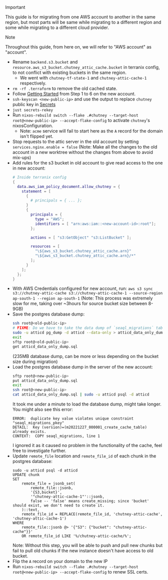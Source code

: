 > [!IMPORTANT]
> This guide is for migrating from one AWS account to another in the same region, but most parts will be same while migrating to a different region and some while migrating to a different cloud provider.

> [!NOTE]
> Throughout this guide, from here on, we will refer to "AWS account" as "account".

- Rename `backend.s3.bucket` and `resource.aws_s3_bucket.chutney_attic_cache.bucket` in terranix config, to not conflict with existing buckets in the same region.
  - We went with `chutney-tf-state-1` and `chutney-attic-cache-1` respectively.
- `rm -rf .terraform` to remove the old cached state.
- Follow [Getting Started](/README.md#getting-started) from Step 1 to 6 on the new account.
- `ssh-keyscan <new-public-ip>` and use the output to replace `chutney` public key in [Secrets](/secrets/secrets.nix)
- `just secrets-rekey`
- Run `nixos-rebuild switch --flake .#chutney --target-host root@<new-public-ip> --accept-flake-config` to activate `chutney`'s nixosConfiguration.
  - Note: `acme` service will fail to start here as the `A` record for the domain isn't flipped yet.
- Stop requests to the attic server in the old account by setting `services.nginx.enable = false` (Note: Make all the changes to the old account in a new worktree without the changes from above to avoid mix-ups)
- Add rules for the s3 bucket in old account to give read access to the one in new account:
  ```nix
  # Inside terranix config
  {
    data.aws_iam_policy_document.allow_chutney = {
      statement = [
        {
          # principals = { ... };
        }
        {
          principals = {
            type = "AWS";
            identifiers = [ "arn:aws:iam::<new-account-id>:root"];
          };
  
          actions = [ "s3:GetObject" "s3:ListBucket" ];
  
          resources = [
            "\${aws_s3_bucket.chutney_attic_cache.arn}"
            "\${aws_s3_bucket.chutney_attic_cache.arn}/*"
          ];
        }
      ];
    };
  }
  ```
- With AWS Credentials configured for new account, run: `aws s3 sync s3://chutney-attic-cache s3://chutney-attic-cache-1 --source-region ap-south-1 --region ap-south-1` (Note: This process was extremely slow for me, taking over ~3hours for source bucket size between 8-9GB)
- Save the postgres database dump:
  ```sh
  ssh root@<old-public-ip>
  # FIXME: Do we have to take the data dump of `seaql_migrations` table? Can it be excluded?
  sudo -u atticd pg_dump -d atticd --data-only > atticd_data_only_dump.sql
  exit
  sftp root@<old-public-ip>
  get atticd_data_only_dump.sql
  ```
  (235MB database dump, can be more or less depending on the bucket size during migration)
- Load the postgres database dump in the server of the new account:
  ```sh
  sftp root@<new-public-ip>
  put atticd_data_only_dump.sql
  exit
  ssh root@<new-public-ip>
  cat atticd_data_only_dump.sql | sudo -u atticd psql -d atticd
  ```
  It took me under a minute to load the database dump, might take longer. You might also see this error:
  ```
  ERROR:  duplicate key value violates unique constraint "seaql_migrations_pkey"
  DETAIL:  Key (version)=(m20221227_000001_create_cache_table) already exists.
  CONTEXT:  COPY seaql_migrations, line 1
  ```
  I ignored it as it caused no problem in the functionality of the cache, feel free to investigate further.
- Update `remote_file` location and `remote_file_id` of each chunk in the postgres database:
  ```psql
  sudo -u atticd psql -d atticd
  UPDATE chunk
  SET
      remote_file = jsonb_set(
          remote_file::jsonb,
          '{S3,bucket}',
          '"chutney-attic-cache-1"'::jsonb,
          false -- 'false' means create_missing; since 'bucket' should exist, we don't need to create it.
      )::text,
      remote_file_id = REPLACE(remote_file_id, 'chutney-attic-cache', 'chutney-attic-cache-1')
  WHERE
      remote_file::jsonb @> '{"S3": {"bucket": "chutney-attic-cache"}}'
      OR remote_file_id LIKE '%/chutney-attic-cache/%';
  ```
  Note: Without this step, you will be able to push and pull new chunks but fail to pull old chunks if the new instance doesn't have access to old bucket.
- Flip the `A` record on your domain to the new IP
- Run `nixos-rebuild switch --flake .#chutney --target-host root@<new-public-ip> --accept-flake-config` to renew SSL certs.

